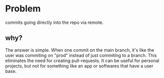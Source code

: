 # Problem

commits going directly into the repo via remote.

## why?

The answer is simple. When one commit on the main branch, it's like the user was commiting on "prod" instead of just commiting to a branch. This eliminates the need for creating pull-requests. It can be useful for personal projects, but not for something like an app or softwares that have a user base.
